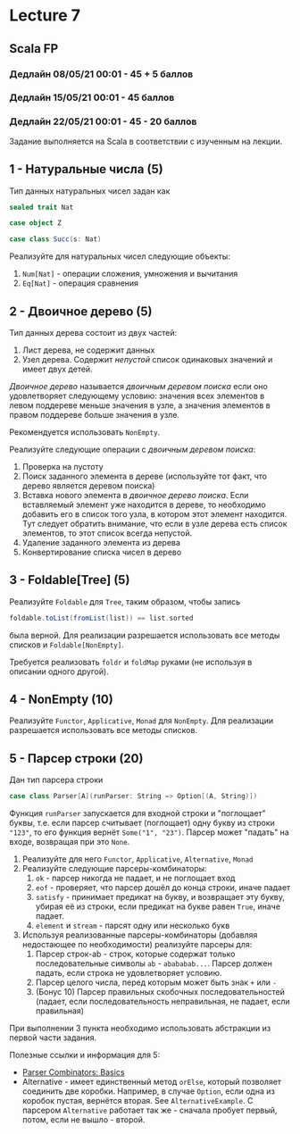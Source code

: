 # Lecture 7

## Scala FP

### Дедлайн 08/05/21 00:01 - 45 + 5 баллов

### Дедлайн 15/05/21 00:01 - 45 баллов

### Дедлайн 22/05/21 00:01 - 45 - 20 баллов

Задание выполняется на Scala в соответствии с изученным на лекции.

## 1 - Натуральные числа (5)

Тип данных натуральных чисел задан как

```scala
sealed trait Nat

case object Z

case class Succ(s: Nat)
```

Реализуйте для натуральных чисел следующие объекты:

1) `Num[Nat]` - операции сложения, умножения и вычитания
2) `Eq[Nat]` - операция сравнения

## 2 - Двоичное дерево (5)

Тип данных дерева состоит из двух частей:

1) Лист дерева, не содержит данных
2) Узел дерева. Содержит _непустой_ список одинаковых значений и имеет двух детей.

_Двоичное дерево_ называется _двоичным деревом поиска_ если оно удовлетворяет следующему условию:
значения всех элементов в левом поддереве меньше значения в узле, а значения элементов в правом поддереве больше
значения в узле.

Рекомендуется использовать `NonEmpty`.

Реализуйте следующие операции с _двоичным деревом поиска_:

1) Проверка на пустоту
2) Поиск заданного элемента в дереве (используйте тот факт, что дерево является деревом поиска)
3) Вставка нового элемента в _двоичное дерево поиска_. Если вставляемый элемент уже находится в дереве, то необходимо
   добавить его в список того узла, в котором этот элемент находится. Тут следует обратить внимание, что если в узле
   дерева есть список элементов, то этот список всегда непустой.
4) Удаление заданного элемента из дерева
5) Конвертирование списка чисел в дерево

## 3 - Foldable[Tree] (5)

Реализуйте `Foldable` для `Tree`, таким образом, чтобы запись

```scala
foldable.toList(fromList(list)) == list.sorted
``` 

была верной. Для реализации разрешается использовать все методы списков и `Foldable[NonEmpty]`.

Требуется реализовать `foldr` и `foldMap` руками (не используя в описании одного другой).

## 4 - NonEmpty (10)

Реализуйте `Functor`, `Applicative`, `Monad` для `NonEmpty`. Для реализации разрешается использовать все методы списков.

## 5 - Парсер строки (20)

Дан тип парсера строки

```scala
case class Parser[A](runParser: String => Option[(A, String)])
```

Функция `runParser` запускается для входной строки и "поглощает" буквы, т.е. если парсер считывает (поглощает) одну
букву из строки `"123"`, то его функция вернёт `Some("1", "23")`. Парсер может "падать" на входе, возвращая при
это `None`.

1) Реализуйте для него `Functor`, `Applicative`, `Alternative`, `Monad`
2) Реализуйте следующие парсеры-комбинаторы:
    1) `ok` - парсер никогда не падает, и не поглощает вход
    2) `eof` - проверяет, что парсер дошёл до конца строки, иначе падает
    3) `satisfy` - принимает предикат на букву, и возвращает эту букву, убирая её из строки, если предикат на букве
       равен `True`, иначе падает.
    4) `element` и `stream` - парсят одну или несколько букв
3) Используя реализованные парсеры-комбинаторы (добавляя недостающее по необходимости) реализуйте парсеры для:
    1) Парсер строк-ab - строк, которые содержат только последовательные символы `ab` - `abababab...`. Парсер должен падать, если
       строка не удовлетворяет условию.
    2) Парсер целого числа, перед которым может быть знак `+` или `-`
    3) (Бонус 10) Парсер правильных скобочных последовательностей (падает, если последовательность неправильная, не
       падает, если правильная)

При выполнении 3 пункта необходимо использовать абстракции из первой части задания.

Полезные ссылки и информация для 5:

* [Parser Combinators: Basics](https://www.seas.upenn.edu/~cis194/spring13/hw/10-applicative.pdf)
* Alternative - имеет единственный метод `orElse`, который позволяет соединить две коробки. Например, в случае `Option`,
  если одна из коробок пустая, вернётся вторая. See `AlternativeExample`. С парсером `Alternative` работает так же -
  сначала пробует первый, потом, если не вышло - второй.

